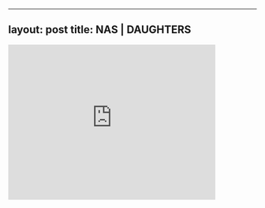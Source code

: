 
---
layout: post
title: NAS | DAUGHTERS
---


<div class="output"><iframe width="420" height="315" src="http://www.youtube.com/embed/IwEPiXDmTLs" frameborder="0" allowfullscreen></iframe></div>

